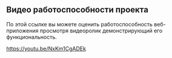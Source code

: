 ## Видео работоспособности проекта
По этой ссылке вы можете оценить работоспособность веб-приложения просмотря видеоролик демонстрирующий его функциональность.

https://youtu.be/NxKm1CgADEk

